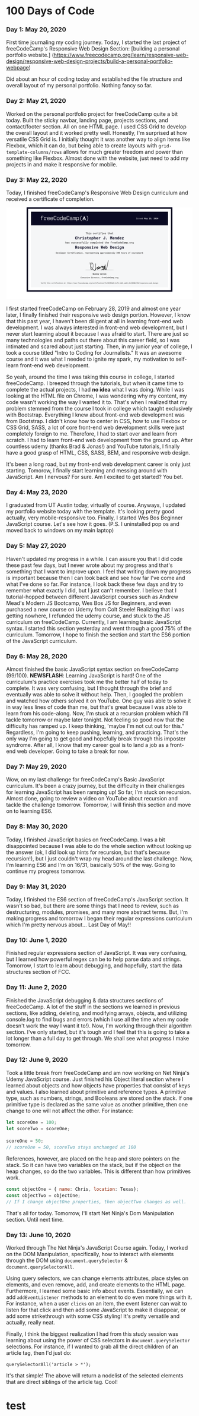 # 100 Days of Code

### Day 1: May 20, 2020

First time journaling my coding journey. Today, I started the last project of freeCodeCamp's Responsive Web Design Section: [building a personal portfolio website.] (https://www.freecodecamp.org/learn/responsive-web-design/responsive-web-design-projects/build-a-personal-portfolio-webpage)

Did about an hour of coding today and established the file structure and overall layout of my personal portfolio. Nothing fancy so far. 

### Day 2: May 21, 2020

Worked on the personal portfolio project for freeCodeCamp quite a bit today. Built the sticky navbar, landing page, projects sections, and contact/footer section. All on one HTML page. I used CSS Grid to develop the overall layout and it worked pretty well. Honestly, I'm surprised at how versatile CSS Grid is. I initially thought it was another way to align items like Flexbox, which it can do, but being able to create layouts with `grid-template-columns/rows` allows for much greater freedom and power than something like Flexbox. Almost done with the website, just need to add my projects in and make it responsive for mobile. 

### Day 3: May 22, 2020

Today, I finished freeCodeCamp's Responsive Web Design curriculum and received a certificate of completion. 

![freeCodeCamp responsive web design certificate](../imgs/fcc/freeCodeCamp_responsive_web_design_certificate_2020-05-22.png)

I first started freeCodeCamp on February 28, 2019 and almost one year later, I finally finished their responsive web design portion. However, I know that this past year, I haven't been diligent at all in learning front-end web development. I was always interested in front-end web development, but I never start learning about it because I was afraid to start. There are just so many technologies and paths out there about this career field, so I was intimated and scared about just starting. Then, in my junior year of college, I took a course titled "Intro to Coding for Journalists." It was an awesome course and it was what I needed to ignite my spark, my motivation to self-learn front-end web development. 

So yeah, around the time I was taking this course in college, I started freeCodeCamp. I breezed through the tutorials, but when it came time to complete the actual projects, I had **no idea** what I was doing. While I was looking at the HTML file on Chrome, I was wondering why my content, my code wasn't working the way I wanted it to. That's when I realized that my problem stemmed from the course I took in college which taught exclusively with Bootstrap. Everything I knew about front-end web development was from Bootstrap. I didn't know how to center in CSS, how to use Flexbox or CSS Grid, SASS, a lot of core front-end web development skills were just completely foreign to me. Therefore, I had to start over and learn from scratch. I had to learn front-end web development from the ground up. After countless udemy  (thanks Brad & Jonas!) and YouTube tutorials, I finally have a good grasp of HTML, CSS, SASS, BEM, and responsive web design. 

It's been a long road, but my front-end web development career is only just starting. Tomorow, I finally start learning and messing around with JavaScript. Am I nervous? For sure. Am I excited to get started? You bet. 

### Day 4: May 23, 2020

I graduated from UT Austin today, virtually of course. Anyways, I updated my portfolio website today with the template. It's looking pretty good actually, very mobile-responsive too. Finally, I started Wes Bos Beginner JavaScript course. Let's see how it goes. (P.S. I uninstalled pop os and moved back to windows on my main laptop)

### Day 5: May 27, 2020

Haven't updated my progress in a while. I can assure you that I did code these past few days, but I never wrote about my progress and that's something that I want to improve upon. I feel that writing down my progress is important because then I can look back and see how far I've come and what I've done so far. For instance, I look back these few days and try to remember what exactly I did, but I just can't remember. I believe that I tutorial-hopped between different JavaScript courses such as Andrew Mead's Modern JS Bootcamp, Wes Bos JS for Beginners, and even purchased a new course on Udemy from Colt Steele! Realizing that I was getting nowhere, I refunded the udemy course, and stuck to the JS curriculum on freeCodeCamp. Currently, I am learning basic JavaScript syntax. I started this section yesterday and went through a good 75% of the curriculum. Tomorrow, I hope to finish the section and start the ES6 portion of the JavaScript curriculum. 

### Day 6: May 28, 2020

Almost finished the basic JavaScript syntax section on freeCodeCamp (99/100). **NEWSFLASH**: Learning JavaScript is hard! One of the curriculum's practice exercises took me the better half of today to complete. It was very confusing, but I thought through the brief and eventually was able to solve it without help. Then, I googled the problem and watched how others solved it on YouTube. One guy was able to solve it in way less lines of code than me, but that's great because I was able to learn from his code-along. Now, I'm stuck at a recursion problem which I'll tackle tomorrow or maybe later tonight. Not feeling so good now that the difficulty has ramped up. I keep thinking, 'maybe I'm not cut out for this." Regardless, I'm going to keep pushing, learning, and practicing. That's the only way I'm going to get good and hopefully break through this imposter syndrome. After all, I know that my career goal is to land a job as a front-end web developer. Going to take a break for now.

### Day 7: May 29, 2020

Wow, on my last challenge for freeCodeCamp's Basic JavaScript curriculum. It's been a crazy journey, but the difficulty in their challenges for learning JavaScript has been ramping up! So far, I'm stuck on recursion. Almost done, going to review a video on YouTube about recursion and tackle the challenge tomorrow. Tomorrow, I will finish this section and move on to learning ES6. 

### Day 8: May 30, 2020

Today, I finished JavaScript basics on freeCodeCamp. I was a bit disappointed because I was able to do the whole section without looking up the answer (ok, I did look up hints for recursion, but that's because recursion!), but I just couldn't wrap my head around the last challenge. Now, I'm learning ES6 and I'm on 16/31, basically 50% of the way. Going to continue my progress tomorrow. 

### Day 9: May 31, 2020

Today, I finished the ES6 section of freeCodeCamp's JavaScript section. It wasn't so bad, but there are some things that I need to review, such as destructuring, modules, promises, and many more abstract terms. But, I'm making progress and tomorrow I began their regular expressions curriculum which I'm pretty nervous about... Last Day of May!!

### Day 10: June 1, 2020

Finished regular expressions section of JavaScript. It was very confusing, but I learned how powerful regex can be to help parse data and strings. Tomorrow, I start to learn about debugging, and hopefully, start the data structures section of FCC. 

### Day 11: June 2, 2020

Finished the JavaScript debugging & data structures sections of freeCodeCamp. A lot of the stuff in the sections we learned in previous sections, like adding, deleting, and modifying arrays, objects, and utilizing console.log to find bugs and errors (which I use all the time when my code doesn't work the way I want it to!). Now, I'm working through their algorithm section. I've only started, but it's tough and I feel that this is going to take a lot longer than a full day to get through. We shall see what progress I make tomorrow. 

### Day 12: June 9, 2020

Took a little break from freeCodeCamp and am now working on Net Ninja's Udemy JavaScript course. Just finished his Object literal section where I learned about objects and how objects have properties that consist of keys and values. I also learned about primitive and reference types. A primitive type, such as numbers, strings, and Booleans are stored on the stack. If one primitive type is declared as the same value as another primitive, then one change to one will not affect the other. For instance: 

```javascript
let scoreOne = 100;
let scoreTwo = scoreOne;

scoreOne = 50;
// scoreOne = 50, scoreTwo stays unchanged at 100
```

References, however, are placed on the heap and store pointers on the stack. So it can have two variables on the stack, but if the object on the heap changes, so do the two variables. This is different than how primitives work. 

```js
const objectOne = { name: Chris, location: Texas};
const objectTwo = objectOne;
// If I change objectOne properties, then objectTwo changes as well. 
```

That's all for today. Tomorrow, I'll start Net Ninja's Dom Manipulation section. Until next time.

### Day 13: June 10, 2020

Worked through The Net Ninja's JavaScript Course again. Today, I worked on the DOM Manipulation, specifically, how to interact with elements through the DOM using `document.querySelector` & `document.querySelectorAll`.

Using query selectors, we can change elements attributes, place styles on elements, and even remove, add, and create elements to the HTML page. Furthermore, I learned some basic info about events. Essentially, we can add `addEventListener` methods to an element to do even more things with it. For instance, when a user `clicks` on an item, the event listener can wait to listen for that click and then add some JavaScript to make it disappear, or add some strikethrough with some CSS styling! It's pretty versatile and actually, really neat.

Finally, I think the biggest realization I had from this study session was learning about using the power of CSS selectors in `document.querySelector` selections. For instance, if I wanted to grab all the direct children of an article tag, then I'd just do: 

```
querySelectorAll('article > *');
```

It's that simple! The above will return a nodelist of the selected elements that are direct siblings of the article tag. Cool!

# test







